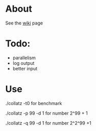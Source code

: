 # About
See the [wiki](https://github.com/erik-2/collatz/wiki) page

# Todo:
- parallelism
- log output
- better input

# Use
./collatz -t0 for benchmark

./collatz -p 99 -d 1 for number 2^99 + 1

./collatz -q 99 -d 1 for number 2^2^99 +1
